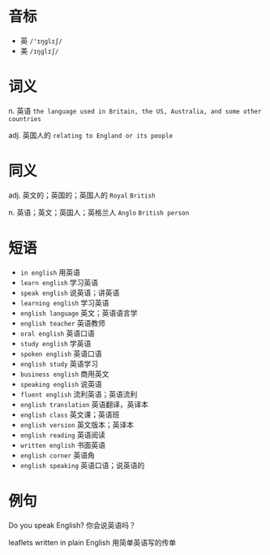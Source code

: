 # 音标

- 英 `/'ɪŋɡlɪʃ/`
- 美 `/ɪŋɡlɪʃ/`

# 词义

n. 英语
`the language used in Britain, the US, Australia, and some other countries`

adj. 英国人的
`relating to England or its people`

# 同义

adj. 英文的；英国的；英国人的
`Royal` `British`

n. 英语；英文；英国人；英格兰人
`Anglo` `British person`

# 短语

- `in english` 用英语
- `learn english` 学习英语
- `speak english` 说英语；讲英语
- `learning english` 学习英语
- `english language` 英文；英语语言学
- `english teacher` 英语教师
- `oral english` 英语口语
- `study english` 学英语
- `spoken english` 英语口语
- `english study` 英语学习
- `business english` 商用英文
- `speaking english` 说英语
- `fluent english` 流利英语；英语流利
- `english translation` 英语翻译，英译本
- `english class` 英文课；英语班
- `english version` 英文版本；英译本
- `english reading` 英语阅读
- `written english` 书面英语
- `english corner` 英语角
- `english speaking` 英语口语；说英语的

# 例句

Do you speak English?
你会说英语吗？

leaflets written in plain English
用简单英语写的传单


